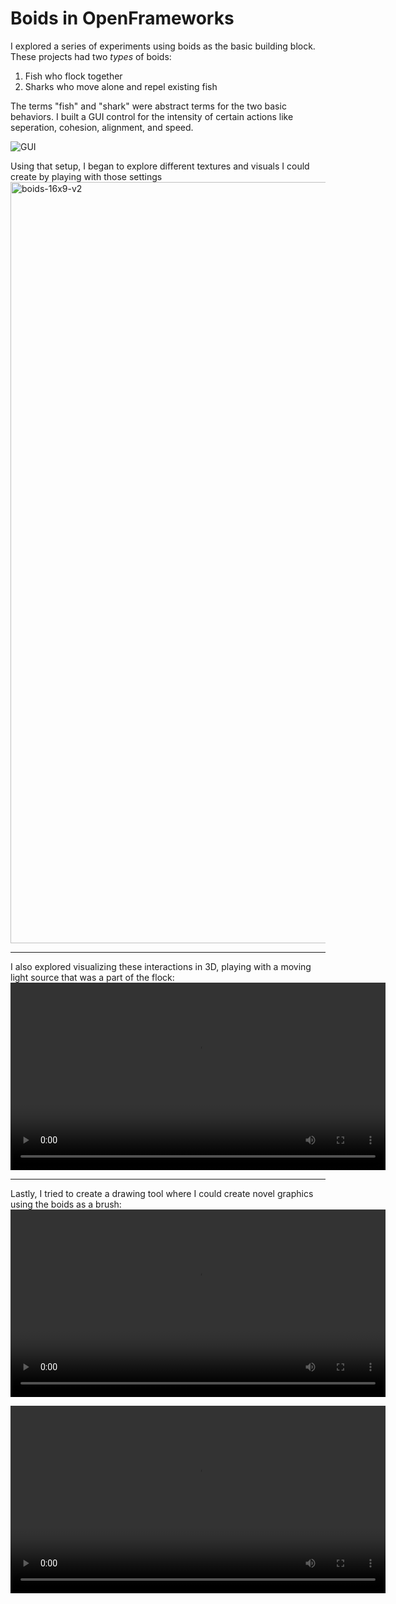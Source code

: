 # Boids in OpenFrameworks

I explored a series of experiments using boids as the basic building block. These projects had two _types_ of boids:
1. Fish who flock together
2. Sharks who move alone and repel existing fish

The terms "fish" and "shark" were abstract terms for the two basic behaviors. I built a GUI control for the intensity of certain actions like seperation, cohesion, alignment, and speed.

![GUI](https://user-images.githubusercontent.com/5685294/159816716-d5d0283b-f56a-405f-a9c7-956384955fa2.jpg)

Using that setup, I began to explore different textures and visuals I could create by playing with those settings
<img width="1218" alt="boids-16x9-v2" src="https://user-images.githubusercontent.com/5685294/159816816-5bfceda7-cadc-486c-b35c-230c0f230b17.png">

------


I also explored visualizing these interactions in 3D, playing with a moving light source that was a part of the flock:
<video width="600" src="https://user-images.githubusercontent.com/5685294/159823673-f1e9378b-3cbb-427f-8d0f-e104e497563d.mp4">

------

Lastly, I tried to create a drawing tool where I could create novel graphics using the boids as a brush:
<video width="600" src="https://user-images.githubusercontent.com/5685294/159824032-57543fcc-c87e-4311-a44a-84553f80fc41.mp4">
  
<video width="600" src="https://user-images.githubusercontent.com/5685294/159824046-aea67f8f-ea53-410a-a2b1-6bf1e261d53d.mp4">


